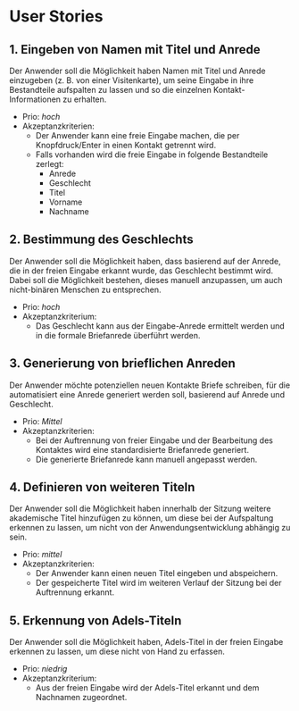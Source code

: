 # User Stories

## 1. Eingeben von Namen mit Titel und Anrede
Der Anwender soll die Möglichkeit haben Namen mit Titel und Anrede einzugeben (z. B. von einer Visitenkarte), um seine Eingabe in ihre Bestandteile aufspalten zu lassen und so die einzelnen Kontakt-Informationen zu erhalten.
* Prio: *hoch*
* Akzeptanzkriterien:
	* Der Anwender kann eine freie Eingabe machen, die per Knopfdruck/Enter in einen Kontakt getrennt wird.
	* Falls vorhanden wird die freie Eingabe in folgende Bestandteile zerlegt:
		* Anrede
		* Geschlecht
		* Titel
		* Vorname
		* Nachname

## 2. Bestimmung des Geschlechts
Der Anwender soll die Möglichkeit haben, dass basierend auf der Anrede, die in der freien Eingabe erkannt wurde, das Geschlecht bestimmt wird. Dabei soll die Möglichkeit bestehen, dieses manuell anzupassen, um auch nicht-binären Menschen zu entsprechen.
* Prio: *hoch*
* Akzeptanzkriterium:
	* Das Geschlecht kann aus der Eingabe-Anrede ermittelt werden und in die formale Briefanrede überführt werden.


## 3. Generierung von brieflichen Anreden
Der Anwender möchte potenziellen neuen Kontakte Briefe schreiben, für die automatisiert eine Anrede generiert werden soll, basierend auf Anrede und Geschlecht.
* Prio: *Mittel*
* Akzeptanzkriterien:
	* Bei der Auftrennung von freier Eingabe und der Bearbeitung des Kontaktes wird eine standardisierte Briefanrede generiert.
	* Die generierte Briefanrede kann manuell angepasst werden.


## 4. Definieren von weiteren Titeln
Der Anwender soll die Möglichkeit haben innerhalb der Sitzung weitere akademische Titel hinzufügen zu können, um diese bei der Aufspaltung erkennen zu lassen, um nicht von der Anwendungsentwicklung abhängig zu sein.
* Prio: *mittel*
* Akzeptanzkriterien:
	* Der Anwender kann einen neuen Titel eingeben und abspeichern.
	* Der gespeicherte Titel wird im weiteren Verlauf der Sitzung bei der Auftrennung erkannt.

 
## 5. Erkennung von Adels-Titeln
Der Anwender soll die Möglichkeit haben, Adels-Titel in der freien Eingabe erkennen zu lassen, um diese nicht von Hand zu erfassen.
* Prio: *niedrig*
* Akzeptanzkriterium:
	* Aus der freien Eingabe wird der Adels-Titel erkannt und dem Nachnamen zugeordnet.
